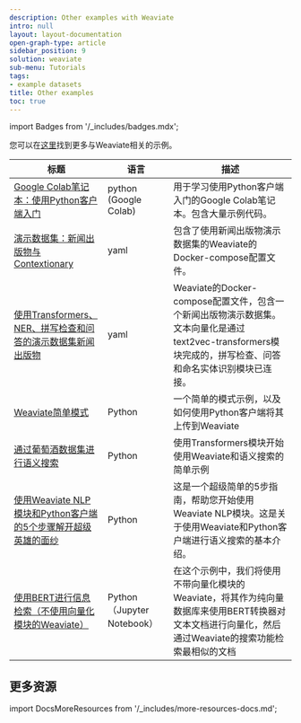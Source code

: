 ```yaml
---
description: Other examples with Weaviate
intro: null
layout: layout-documentation
open-graph-type: article
sidebar_position: 9
solution: weaviate
sub-menu: Tutorials
tags:
- example datasets
title: Other examples
toc: true
---
```


import Badges from '/_includes/badges.mdx';

<Badges/>

您可以在[这里](https://github.com/weaviate/weaviate-examples)找到更多与Weaviate相关的示例。

|标题|语言|描述|
|---|---|---|
| [Google Colab笔记本：使用Python客户端入门](https://github.com/weaviate/weaviate-examples/tree/main/getting-started-with-python-client-colab) | python (Google Colab) | 用于学习使用Python客户端入门的Google Colab笔记本。包含大量示例代码。 |
| [演示数据集：新闻出版物与Contextionary](https://github.com/weaviate/weaviate-examples/tree/main/weaviate-contextionary-newspublications) | yaml | 包含了使用新闻出版物演示数据集的Weaviate的Docker-compose配置文件。 |
| [使用Transformers、NER、拼写检查和问答的演示数据集新闻出版物](https://github.com/weaviate/weaviate-examples/tree/main/weaviate-transformers-newspublications) | yaml | Weaviate的Docker-compose配置文件，包含一个新闻出版物演示数据集。文本向量化是通过text2vec-transformers模块完成的，拼写检查、问答和命名实体识别模块已连接。 |
| [Weaviate简单模式](https://github.com/weaviate/weaviate-examples/tree/main/schema-wines) | Python | 一个简单的模式示例，以及如何使用Python客户端将其上传到Weaviate |
| [通过葡萄酒数据集进行语义搜索](https://github.com/weaviate/weaviate-examples/tree/main/semanticsearch-transformers-wines) | Python | 使用Transformers模块开始使用Weaviate和语义搜索的简单示例 |
| [使用Weaviate NLP模块和Python客户端的5个步骤解开超级英雄的面纱](https://github.com/weaviate/weaviate-examples/tree/main/unmask-superheroes) | Python | 这是一个超级简单的5步指南，帮助您开始使用Weaviate NLP模块。这是关于使用Weaviate和Python客户端进行语义搜索的基本介绍。|
| [使用BERT进行信息检索（不使用向量化模块的Weaviate）](https://github.com/weaviate/weaviate-examples/tree/main/bert-information-retrieval) | Python（Jupyter Notebook） | 在这个示例中，我们将使用不带向量化模块的Weaviate，将其作为纯向量数据库来使用BERT转换器对文本文档进行向量化，然后通过Weaviate的搜索功能检索最相似的文档 |

## 更多资源

import DocsMoreResources from '/_includes/more-resources-docs.md';

<DocsMoreResources />